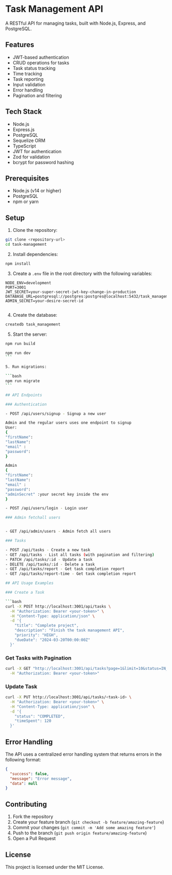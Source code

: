 # Task Management API

A RESTful API for managing tasks, built with Node.js, Express, and PostgreSQL.

## Features

- JWT-based authentication
- CRUD operations for tasks
- Task status tracking
- Time tracking
- Task reporting
- Input validation
- Error handling
- Pagination and filtering

## Tech Stack

- Node.js
- Express.js
- PostgreSQL
- Sequelize ORM
- TypeScript
- JWT for authentication
- Zod for validation
- bcrypt for password hashing

## Prerequisites

- Node.js (v14 or higher)
- PostgreSQL
- npm or yarn

## Setup

1. Clone the repository:

```bash
git clone <repository-url>
cd task-management
```

2. Install dependencies:

```bash
npm install
```

3. Create a `.env` file in the root directory with the following variables:

```env
NODE_ENV=development
PORT=3001
JWT_SECRET=your-super-secret-jwt-key-change-in-production
DATABASE_URL=postgresql://postgres:postgres@localhost:5432/task_management
ADMIN_SECRET=your-desire-secret-id


```

4. Create the database:

```bash
createdb task_management
```

5. Start the server:

```bash
npm run build
```

````bash
npm run dev
```

5. Run migrations:

```bash
npm run migrate
```

## API Endpoints

### Authentication

- POST /api/users/signup - Signup a new user

Admin and the regular users uses one endpoint to signup
User:
{
"firstName":
"lastName":
"email" :
"password":
}

Admin
{
"firstName":
"lastName":
"email" :
"password":
"adminSecret" :your secret key inside the env
}

- POST /api/users/login - Login user

### Admin fetchall users


- GET /api/admin/users - Admin fetch all users

### Tasks

- POST /api/tasks - Create a new task
- GET /api/tasks - List all tasks (with pagination and filtering)
- PATCH /api/tasks/:id - Update a task
- DELETE /api/tasks/:id - Delete a task
- GET /api/tasks/report - Get task completion report
- GET /api/tasks/report-time - Get task completion report

## API Usage Examples

### Create a Task

```bash
curl -X POST http://localhost:3001/api/tasks \
  -H "Authorization: Bearer <your-token>" \
  -H "Content-Type: application/json" \
  -d '{
    "title": "Complete project",
    "description": "Finish the task management API",
    "priority": "HIGH",
    "dueDate": "2024-03-20T00:00:00Z"
  }'
````

### Get Tasks with Pagination

```bash
curl -X GET "http://localhost:3001/api/tasks?page=1&limit=10&status=IN_PROGRESS" \
  -H "Authorization: Bearer <your-token>"
```

### Update Task

```bash
curl -X PUT http://localhost:3001/api/tasks/<task-id> \
  -H "Authorization: Bearer <your-token>" \
  -H "Content-Type: application/json" \
  -d '{
    "status": "COMPLETED",
    "timeSpent": 120
  }'
```

## Error Handling

The API uses a centralized error handling system that returns errors in the following format:

```json
{
  "success": false,
  "message": "Error message",
  "data": null
}
```

## Contributing

1. Fork the repository
2. Create your feature branch (`git checkout -b feature/amazing-feature`)
3. Commit your changes (`git commit -m 'Add some amazing feature'`)
4. Push to the branch (`git push origin feature/amazing-feature`)
5. Open a Pull Request

## License

This project is licensed under the MIT License.
